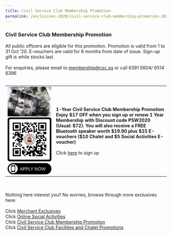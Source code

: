 ```yaml
---
title: Civil Service Club Membership Promotion
permalink: /exclusives-2020/civil-service-club-membership-promotion-2020
---
```


### Civil Service Club Membership Promotion <br>
All public officers are eligible for this promotion. Promotion is valid from 1 to 31 Oct ‘20. 
 E-vouchers are valid for 6 months from date of issue. Sign-up gift is while stocks last.<br>
<br>
For enquiries, please email to <a href="mailto:membership@csc.sg">membership@csc.sg</a> or call 6391 5604/ 6514 6396<br>
<br>
<table>
  <tr>
  <td style="width:30%">
   <img src="/images/csclubcard.png">
      <img src="/images/qrcodemembership.png">
    </td>
    <td>
      <b>1-Year Civil Service Club Membership Promotion 
Enjoy $17 OFF when you sign up or renew 1 Year Membership with Discount code PSW2020 (Usual: $72). 
You will also receive a FREE Bluetooth speaker worth $19.90 plus $15 E-vouchers ($10 Chalet and $5 Social Activities E-voucher)
</b><br>
      <br>
      Click <a href="https://gateway.csc.sg/webclub/membership/clubnewsignup.tbred?webpage=newsignupinfo">here</a> to sign up<br>
    </td>
  </tr>
  </table>

<br>
<br>
Nothing here interest you? No worries, browse through more exclusives here: <br>
<br>
Click <a href="https://publicserviceweek.gov.sg/exclusives-2020/merchant-exclusives-2020">Merchant Exclusives</a><br>
Click <a href="https://publicserviceweek.gov.sg/exclusives-2020/online-social-activities-2020">Online Social Activities</a><br>
Click <a href="https://publicserviceweek.gov.sg/exclusives-2020/civil service club membership promotion-2020">Civil Service Club Membership Promotion</a><br>
Click <a href="https://publicserviceweek.gov.sg/exclusives-2020/clubhouse-promotions-2020">Civil Service Club Facilities and Chalet Promotions</a><br> 

 
  
